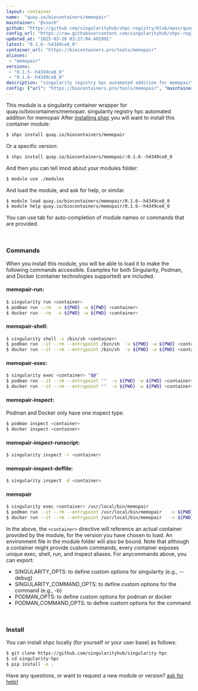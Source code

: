 ```yaml
---
layout: container
name:  "quay.io/biocontainers/memopair"
maintainer: "@vsoch"
github: "https://github.com/singularityhub/shpc-registry/blob/main/quay.io/biocontainers/memopair/container.yaml"
config_url: "https://raw.githubusercontent.com/singularityhub/shpc-registry/main/quay.io/biocontainers/memopair/container.yaml"
updated_at: "2025-03-28 03:27:04.402991"
latest: "0.1.6--h4349ce8_0"
container_url: "https://biocontainers.pro/tools/memopair"
aliases:
 - "memopair"
versions:
 - "0.1.5--h4349ce8_0"
 - "0.1.6--h4349ce8_0"
description: "singularity registry hpc automated addition for memopair"
config: {"url": "https://biocontainers.pro/tools/memopair", "maintainer": "@vsoch", "description": "singularity registry hpc automated addition for memopair", "latest": {"0.1.6--h4349ce8_0": "sha256:fbb586237575957d3986ab38023eb86bbec42b981d88e92b9e74f3cd538ebf8f"}, "tags": {"0.1.5--h4349ce8_0": "sha256:3d23547407241f4dd5c822db78e152e3e220cc8ebc1c424bc35c726f73254ff5", "0.1.6--h4349ce8_0": "sha256:fbb586237575957d3986ab38023eb86bbec42b981d88e92b9e74f3cd538ebf8f"}, "docker": "quay.io/biocontainers/memopair", "aliases": {"memopair": "/usr/local/bin/memopair"}}
---
```


This module is a singularity container wrapper for quay.io/biocontainers/memopair.
singularity registry hpc automated addition for memopair
After [installing shpc](#install) you will want to install this container module:


```bash
$ shpc install quay.io/biocontainers/memopair
```

Or a specific version:

```bash
$ shpc install quay.io/biocontainers/memopair:0.1.6--h4349ce8_0
```

And then you can tell lmod about your modules folder:

```bash
$ module use ./modules
```

And load the module, and ask for help, or similar.

```bash
$ module load quay.io/biocontainers/memopair/0.1.6--h4349ce8_0
$ module help quay.io/biocontainers/memopair/0.1.6--h4349ce8_0
```

You can use tab for auto-completion of module names or commands that are provided.

<br>

### Commands

When you install this module, you will be able to load it to make the following commands accessible.
Examples for both Singularity, Podman, and Docker (container technologies supported) are included.

#### memopair-run:

```bash
$ singularity run <container>
$ podman run --rm  -v ${PWD} -w ${PWD} <container>
$ docker run --rm  -v ${PWD} -w ${PWD} <container>
```

#### memopair-shell:

```bash
$ singularity shell -s /bin/sh <container>
$ podman run --it --rm --entrypoint /bin/sh  -v ${PWD} -w ${PWD} <container>
$ docker run --it --rm --entrypoint /bin/sh  -v ${PWD} -w ${PWD} <container>
```

#### memopair-exec:

```bash
$ singularity exec <container> "$@"
$ podman run --it --rm --entrypoint ""  -v ${PWD} -w ${PWD} <container> "$@"
$ docker run --it --rm --entrypoint ""  -v ${PWD} -w ${PWD} <container> "$@"
```

#### memopair-inspect:

Podman and Docker only have one inspect type.

```bash
$ podman inspect <container>
$ docker inspect <container>
```

#### memopair-inspect-runscript:

```bash
$ singularity inspect -r <container>
```

#### memopair-inspect-deffile:

```bash
$ singularity inspect -d <container>
```


#### memopair

```bash
$ singularity exec <container> /usr/local/bin/memopair
$ podman run --it --rm --entrypoint /usr/local/bin/memopair   -v ${PWD} -w ${PWD} <container> -c " $@"
$ docker run --it --rm --entrypoint /usr/local/bin/memopair   -v ${PWD} -w ${PWD} <container> -c " $@"
```



In the above, the `<container>` directive will reference an actual container provided
by the module, for the version you have chosen to load. An environment file in the
module folder will also be bound. Note that although a container
might provide custom commands, every container exposes unique exec, shell, run, and
inspect aliases. For anycommands above, you can export:

 - SINGULARITY_OPTS: to define custom options for singularity (e.g., --debug)
 - SINGULARITY_COMMAND_OPTS: to define custom options for the command (e.g., -b)
 - PODMAN_OPTS: to define custom options for podman or docker
 - PODMAN_COMMAND_OPTS: to define custom options for the command

<br>

### Install

You can install shpc locally (for yourself or your user base) as follows:

```bash
$ git clone https://github.com/singularityhub/singularity-hpc
$ cd singularity-hpc
$ pip install -e .
```

Have any questions, or want to request a new module or version? [ask for help!](https://github.com/singularityhub/singularity-hpc/issues)